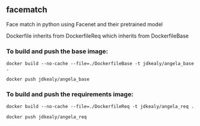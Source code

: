 ## facematch
Face match in python using Facenet and their pretrained model

Dockerfile inherits from DockerfileReq which inherits from DockerfileBase

### To build and push the base image:

`docker build --no-cache --file=./DockerfileBase -t jdkealy/angela_base .`

`docker push jdkealy/angela_base`


### To build and push the requirements image:

`docker build --no-cache --file=./DockerfileReq -t jdkealy/angela_req .`

`docker push jdkealy/angela_req`
